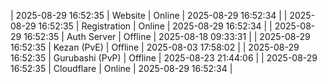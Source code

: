 | 2025-08-29 16:52:35 | Website | Online | 2025-08-29 16:52:34 |
| 2025-08-29 16:52:35 | Registration | Online | 2025-08-29 16:52:34 |
| 2025-08-29 16:52:35 | Auth Server | Offline | 2025-08-18 09:33:31 |
| 2025-08-29 16:52:35 | Kezan (PvE) | Offline | 2025-08-03 17:58:02 |
| 2025-08-29 16:52:35 | Gurubashi (PvP) | Offline | 2025-08-23 21:44:06 |
| 2025-08-29 16:52:35 | Cloudflare | Online | 2025-08-29 16:52:34 |
